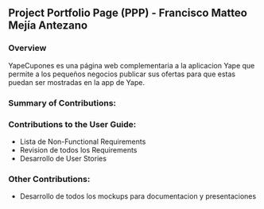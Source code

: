 ## Project Portfolio Page (PPP) - Francisco Matteo Mejía Antezano

### Overview

YapeCupones es una página web complementaria a la aplicacion Yape que permite a los
pequeños negocios publicar sus ofertas para que estas puedan ser mostradas en la app de Yape.

### Summary of Contributions:

### Contributions to the User Guide:

- Lista de Non-Functional Requirements
- Revision de todos los Requirements
- Desarrollo de User Stories

### Other Contributions:

- Desarrollo de todos los mockups para documentacion y presentaciones
